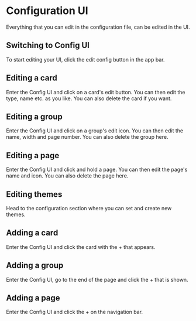 # Configuration UI

Everything that you can edit in the configuration file, can be edited in the UI.

## Switching to Config UI

To start editing your UI, click the edit config button in the app bar.

## Editing a card

Enter the Config UI and click on a card's edit button. You can then edit the
 type, name etc. as you like. You can also delete the card if you want.

## Editing a group

Enter the Config UI and click on a group's edit icon. You can then edit the name,
width and page number. You can also delete the group here.

## Editing a page

Enter the Config UI and click and hold a page. You can then edit the page's
name and icon. You can also delete the page here.

## Editing themes

Head to the configuration section where you can set and create new themes.

## Adding a card

Enter the Config UI and click the card with the + that appears.

## Adding a group

Enter the Config UI, go to the end of the page and click the + that is shown.

## Adding a page

Enter the Config UI and click the + on the navigation bar.
